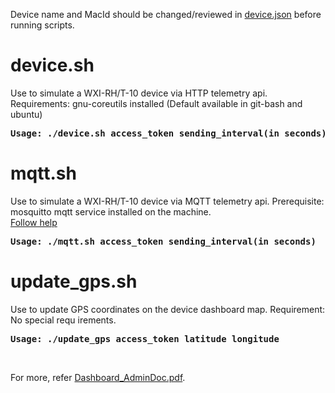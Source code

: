 Device name and MacId should be changed/reviewed in [device.json](https://github.com/iotbang/wisense_dashboard_sdk/blob/master/device_scripts/device.json) before running scripts.

# device.sh
Use to simulate a WXI-RH/T-10 device via HTTP telemetry api.
Requirements: gnu-coreutils installed (Default available in git-bash and ubuntu)
<pre><b>Usage: ./device.sh access_token sending_interval(in seconds)</b></pre>

# mqtt.sh
Use to simulate a WXI-RH/T-10 device via MQTT telemetry api.
Prerequisite: mosquitto mqtt service installed on the machine.<br>
[Follow help](https://github.com/iotbang/wisense_dashboard_sdk/blob/master/device_scripts/install_mosquitto_mqtt_linux.txt)
<pre><b>Usage: ./mqtt.sh access_token sending_interval(in seconds)</b></pre>

# update_gps.sh
Use to update GPS coordinates on the device dashboard map.
Requirement: No special requ irements.
<pre><b>Usage: ./update_gps access_token latitude longitude</b></pre><br>

For more, refer [Dashboard_AdminDoc.pdf](https://github.com/iotbang/wisense_dashboard_sdk/blob/master/Dashboard_AdminDoc.pdf).
